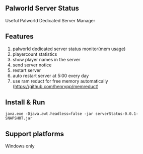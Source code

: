 Palworld Server Status
--- 
Useful Palworld Dedicated Server Manager

## Features
1. palworld dedicated server status monitor(mem usage)
2. playercount statistics
3. show player names in the server
4. send server notice
5. restart server
6. auto restart server at 5:00 every day
7. use ram reduct for free memory automatically (https://github.com/henrypp/memreduct)

## Install & Run
```
java.exe -Djava.awt.headless=false -jar serverStatus-0.0.1-SNAPSHOT.jar
```

## Support platforms
Windows only

